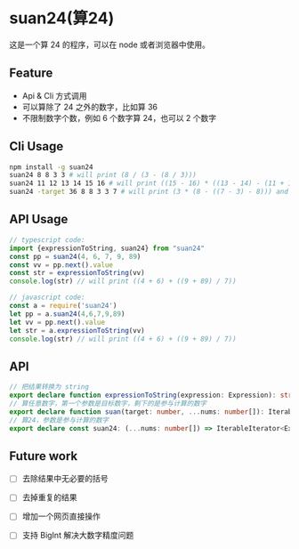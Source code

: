 # suan24(算24)
这是一个算 24 的程序，可以在 node 或者浏览器中使用。

## Feature

- Api & Cli 方式调用
- 可以算除了 24 之外的数字，比如算 36
- 不限制数字个数，例如 6 个数字算 24，也可以 2 个数字

## Cli Usage

```bash
npm install -g suan24
suan24 8 8 3 3 # will print (8 / (3 - (8 / 3)))
suan24 11 12 13 14 15 16 # will print ((15 - 16) * ((13 - 14) - (11 + 12))) and many others
suan24 -target 36 8 8 3 3 7 # will print (3 * (8 - ((7 - 3) - 8))) and many others
```

## API Usage

```typescript
// typescript code:
import {expressionToString, suan24} from "suan24"
const pp = suan24(4, 6, 7, 9, 89)
const vv = pp.next().value
const str = expressionToString(vv)
console.log(str) // will print ((4 + 6) + ((9 + 89) / 7))
```

```javascript
// javascript code:
const a = require('suan24')
let pp = a.suan24(4,6,7,9,89)
let vv = pp.next().value
let str = a.expressionToString(vv)
console.log(str) // will print ((4 + 6) + ((9 + 89) / 7))
```

## API

```typescript
// 把结果转换为 string
export declare function expressionToString(expression: Expression): string;
// 算任意数字，第一个参数是目标数字，剩下的是参与计算的数字
export declare function suan(target: number, ...nums: number[]): IterableIterator<Expression>;
// 算24，参数是参与计算的数字
export declare const suan24: (...nums: number[]) => IterableIterator<Expression>;
```

## Future work

- [ ] 去除结果中无必要的括号
- [ ] 去掉重复的结果
- [ ] 增加一个网页直接操作
- [ ] 支持 BigInt 解决大数字精度问题


